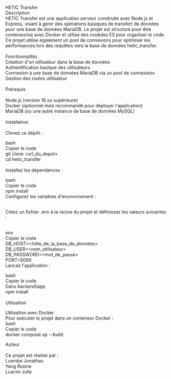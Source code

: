 HETIC Transfer <br>
Description  <br>
HETIC Transfer est une application serveur construite avec Node.js et Express, visant à gérer des opérations basiques de transfert de données pour une base de données MariaDB. Le projet est structuré pour être conteneurisé avec Docker et utilise des modules ES pour organiser le code. Ce projet utilise également un pool de connexions pour optimiser les performances lors des requêtes vers la base de données hetic_transfer.
 <br> <br>
Fonctionnalités <br>
Création d'un utilisateur dans la base de données <br>
Authentification basique des utilisateurs <br>
Connexion à une base de données MariaDB via un pool de connexions <br>
Gestion des routes utilisateur <br> <br>
Prérequis <br> <br>
Node.js (version 16 ou supérieure) <br>
Docker (optionnel mais recommandé pour déployer l'application) <br>
MariaDB (ou une autre instance de base de données MySQL) <br> <br>
Installation <br> <br>
Clonez ce dépôt : <br>

bash <br>
Copier le code <br>
git clone <url_du_depot> <br>
cd hetic_transfer <br> <br>
Installez les dépendances : <br>

bash <br>
Copier le code <br>
npm install <br>
Configurez les variables d'environnement : <br> <br>

Créez un fichier .env à la racine du projet et définissez les valeurs suivantes : <br> <br>

env <br>
Copier le code <br>
DB_HOST=<hôte_de_la_base_de_données> <br>
DB_USER=<nom_utilisateur> <br>
DB_PASSWORD=<mot_de_passe> <br>
PORT=8090 <br>
Lancez l'application : <br>

bash <br>
Copier le code <br>
Dans backend\app <br>
npm install <br> <br>
Utilisation <br>

Utilisation avec Docker <br>
Pour exécuter le projet dans un conteneur Docker : <br>
bash <br>
Copier le code <br>
docker compose up --build <br>

Auteur <br> <br>
Ce projet est réalisé par : <br>
Luembe Jonathan <br>
Yang Rosine <br>
Luacini Julie <br>
